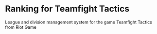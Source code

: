 # Ranking for Teamfight Tactics

League and division management system for the game Teamfight Tactics from Riot Game
